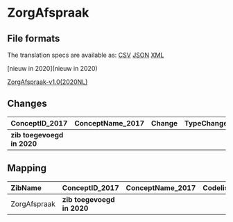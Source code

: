 # ZorgAfspraak
## File formats

The translation specs are available as: 
[CSV](../csv/ZorgAfspraak.csv) [JSON](../json/ZorgAfspraak.json) [XML](../xml/ZorgAfspraak.xml)



[nieuw in 2020](nieuw in 2020)

[ZorgAfspraak-v1.0(2020NL)](https://zibs.nl/wiki/ZorgAfspraak-v1.0(2020NL))









## Changes

| ConceptID_2017             | ConceptName_2017   | Change   | TypeChange   | Impact_heen   | TRANSLATIE_spec_heen   | Impact_terug   | TRANSLATIE_spec_terug   | Omschrijving   |
|:---------------------------|:-------------------|:---------|:-------------|:--------------|:-----------------------|:---------------|:------------------------|:---------------|
| **zib toegevoegd in 2020** |                    |          |              |               |                        |                |                         |                |

## Mapping

| ZibName      | ConceptID_2017             | ConceptName_2017   | Codelists_2017   | Change   | ConceptID_2020             | ConceptName_2020   | Codelists_2020   | Bits   | Omschrijving   | TypeChange   | Impact_heen   | TRANSLATIE_spec_heen   | Impact_terug   | TRANSLATIE_spec_terug   |
|:-------------|:---------------------------|:-------------------|:-----------------|:---------|:---------------------------|:-------------------|:-----------------|:-------|:---------------|:-------------|:--------------|:-----------------------|:---------------|:------------------------|
| ZorgAfspraak | **zib toegevoegd in 2020** |                    |                  |          | **zib toegevoegd in 2020** |                    |                  |        |                |              |               |                        |                |                         |

